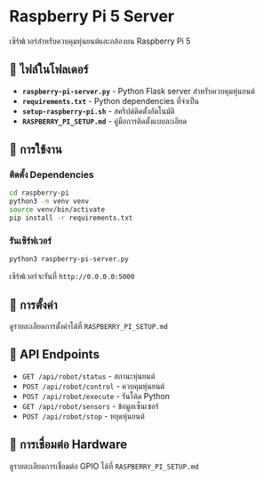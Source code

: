 # Raspberry Pi 5 Server

เซิร์ฟเวอร์สำหรับควบคุมหุ่นยนต์และกล้องบน Raspberry Pi 5

## 📁 ไฟล์ในโฟลเดอร์

- **`raspberry-pi-server.py`** - Python Flask server สำหรับควบคุมหุ่นยนต์
- **`requirements.txt`** - Python dependencies ที่จำเป็น
- **`setup-raspberry-pi.sh`** - สคริปต์ติดตั้งอัตโนมัติ
- **`RASPBERRY_PI_SETUP.md`** - คู่มือการติดตั้งแบบละเอียด

## 🚀 การใช้งาน

### ติดตั้ง Dependencies
```bash
cd raspberry-pi
python3 -m venv venv
source venv/bin/activate
pip install -r requirements.txt
```

### รันเซิร์ฟเวอร์
```bash
python3 raspberry-pi-server.py
```

เซิร์ฟเวอร์จะรันที่ `http://0.0.0.0:5000`

## 🔧 การตั้งค่า

ดูรายละเอียดการตั้งค่าได้ที่ `RASPBERRY_PI_SETUP.md`

## 📡 API Endpoints

- `GET /api/robot/status` - สถานะหุ่นยนต์
- `POST /api/robot/control` - ควบคุมหุ่นยนต์
- `POST /api/robot/execute` - รันโค้ด Python
- `GET /api/robot/sensors` - ข้อมูลเซ็นเซอร์
- `POST /api/robot/stop` - หยุดหุ่นยนต์

## 🔌 การเชื่อมต่อ Hardware

ดูรายละเอียดการเชื่อมต่อ GPIO ได้ที่ `RASPBERRY_PI_SETUP.md`
